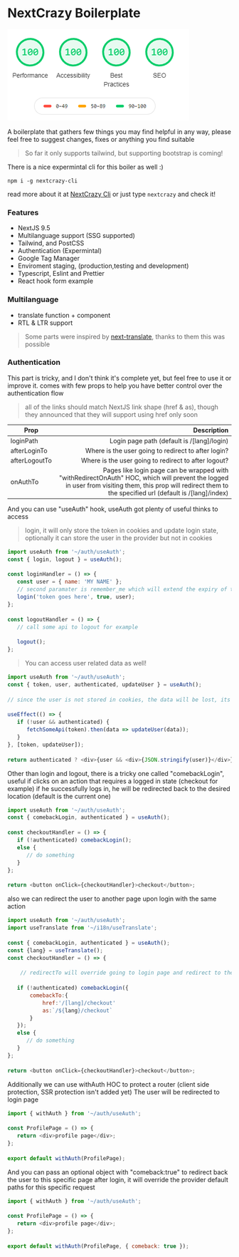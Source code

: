# NextCrazy Boilerplate

![NextCrazy is really crazy](https://github.com/mohammadou1/next-boilerplate/blob/master/public/images/nextcrazy.png)

A boilerplate that gathers few things you may find helpful in any way,
please feel free to suggest changes, fixes or anything you find suitable

> So far it only supports tailwind, but supporting bootstrap is coming!

There is a nice expermintal cli for this boiler as well :)

```
npm i -g nextcrazy-cli
```

read more about it at [NextCrazy Cli](https://github.com/mohammadou1/nextcrazy-cli) or just type ```nextcrazy``` and check it!
### Features

-  NextJS 9.5
-  Multilanguage support (SSG supported)
-  Tailwind, and PostCSS
-  Authentication (Expermintal)
-  Google Tag Manager
-  Enviroment staging, (production,testing and development)
-  Typescript, Eslint and Prettier
-  React hook form example

### Multilanguage

-  translate function + <Translate/> component
-  RTL & LTR support

> Some parts were inspired by [next-translate](https://github.com/vinissimus/next-translate#readme), thanks to them this was possible

### Authentication

This part is tricky, and I don't think it's complete yet, but feel free to use it or improve it.
<AuthProvider> comes with few props to help you have better control over the authentication flow

> all of the links should match NextJS link shape (href & as), though they announced that they will support using href only soon

| Prop          |                                                                                                                                                                                                Description |
| ------------- | ---------------------------------------------------------------------------------------------------------------------------------------------------------------------------------------------------------: |
| loginPath     |                                                                                                                                                                 Login page path (default is /[lang]/login) |
| afterLoginTo  |                                                                                                                                                        Where is the user going to redirect to after login? |
| afterLogoutTo |                                                                                                                                                       Where is the user going to redirect to after logout? |
| onAuthTo      | Pages like login page can be wrapped with "withRedirectOnAuth" HOC, which will prevent the logged in user from visiting them, this prop will redirect them to the specified url (default is /[lang]/index) |

And you can use "useAuth" hook, useAuth got plenty of useful thinks to access

> login, it will only store the token in cookies and update login state, optionally it can store the user in the provider but not in cookies

```javascript
import useAuth from '~/auth/useAuth';
const { login, logout } = useAuth();

const loginHandler = () => {
   const user = { name: 'MY NAME' };
   // second paramater is remember_me which will extend the expiry of the token based on the stored value in .env files
   login('token goes here', true, user);
};

const logoutHandler = () => {
   // call some api to logout for example

   logout();
};
```

> You can access user related data as well!

```javascript
import useAuth from '~/auth/useAuth';
const { token, user, authenticated, updateUser } = useAuth();

// since the user is not stored in cookies, the data will be lost, its good to update the user data if user is not there

useEffect(() => {
   if (!user && authenticated) {
      fetchSomeApi(token).then(data => updateUser(data));
   }
}, [token, updateUser]);

return authenticated ? <div>{user && <div>{JSON.stringify(user)}</div>}</div> : 'Not authenticated';
```

Other than login and logout, there is a tricky one called "comebackLogin",
useful if clicks on an action that requires a logged in state (checkout for example)
if he successfully logs in, he will be redirected back to the desired location (default is the current one)

```javascript
import useAuth from '~/auth/useAuth';
const { comebackLogin, authenticated } = useAuth();

const checkoutHandler = () => {
   if (!authenticated) comebackLogin();
   else {
      // do something
   }
};

return <button onClick={checkoutHandler}>checkout</button>;
```

also we can redirect the user to another page upon login with the same action

```javascript
import useAuth from '~/auth/useAuth';
import useTranslate from '~/i18n/useTranslate';

const { comebackLogin, authenticated } = useAuth();
const {lang} = useTranslate();
const checkoutHandler = () => {

    // redirectTo will override going to login page and redirect to the desired path.

   if (!authenticated) comebackLogin({
       comebackTo:{
           href:'/[lang]/checkout'
           as:`/${lang}/checkout`
       }
   });
   else {
      // do something
   }
};

return <button onClick={checkoutHandler}>checkout</button>;
```

Additionally we can use withAuth HOC to protect a router (client side protection, SSR protection isn't added yet)
The user will be redirected to login page

```javascript
import { withAuth } from '~/auth/useAuth';

const ProfilePage = () => {
   return <div>profile page</div>;
};

export default withAuth(ProfilePage);
```

And you can pass an optional object with "comeback:true" to redirect back the user to this specific page after login,
it will override the provider default paths for this specific request

```javascript
import { withAuth } from '~/auth/useAuth';

const ProfilePage = () => {
   return <div>profile page</div>;
};

export default withAuth(ProfilePage, { comeback: true });
```
